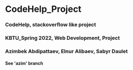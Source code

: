 # CodeHelp_Project
### CodeHelp, stackoverflow like project
### KBTU_Spring 2022, Web Development, Project
### Azimbek Abdipattaev,	Elnur Alibaev,	Sabyr Daulet  
#### See 'azim' branch
